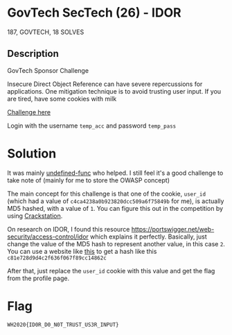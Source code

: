 # GovTech SecTech (26) - IDOR

187, GOVTECH, 18 SOLVES

## Description

GovTech Sponsor Challenge

Insecure Direct Object Reference can have severe repercussions for applications. One mitigation technique is to avoid trusting user input. If you are tired, have some cookies with milk

[Challenge here](http://sec-tech.cf/)

Login with the username `temp_acc` and password `temp_pass`

# Solution

It was mainly [undefined-func](https://github.com/undefined-func) who helped. I still feel it's a good challenge to take note of (mainly for me to store the OWASP concept)

The main concept for this challenge is that one of the cookie, `user_id` (which had a value of `c4ca4238a0b923820dcc509a6f75849b` for me), is actually MD5 hashed, with a value of `1`. You can figure this out in the competition by using [Crackstation](https://crackstation.net/).

On research on IDOR, I found this resource https://portswigger.net/web-security/access-control/idor which explains it perfectly. Basically, just change the value of the MD5 hash to represent another value, in this case `2`. You can use a website like [this](https://www.md5hashgenerator.com/) to get a hash like this `c81e728d9d4c2f636f067f89cc14862c`

After that, just replace the `user_id` cookie with this value and get the flag from the profile page.

# Flag

`WH2020{ID0R_D0_N0T_TRUST_US3R_INPUT}`
